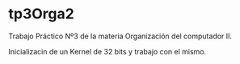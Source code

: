 # tp3Orga2
Trabajo Práctico Nº3 de la materia Organización del computador II.

Inicializacin de un Kernel de 32 bits y trabajo con el mismo.

